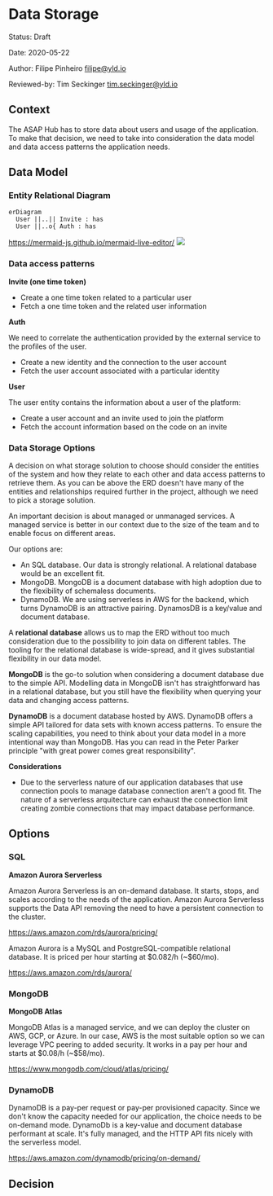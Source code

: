 # Data Storage

Status: Draft

Date: 2020-05-22

Author: Filipe Pinheiro <filipe@yld.io>

Reviewed-by: Tim Seckinger <tim.seckinger@yld.io>

## Context

The ASAP Hub has to store data about users and usage of the application. To make that decision, we need to take into consideration the data model and data access patterns the application needs.

## Data Model

### Entity Relational Diagram

```
erDiagram
  User ||..|| Invite : has
  User ||..o{ Auth : has
```

https://mermaid-js.github.io/mermaid-live-editor/
[![](https://mermaid.ink/img/eyJjb2RlIjoiZXJEaWFncmFtXG4gIFVzZXIgfHwuLnx8IEludml0ZSA6IGhhc1xuICBVc2VyIHx8Li5veyBBdXRoIDogaGFzIiwibWVybWFpZCI6eyJ0aGVtZSI6ImRlZmF1bHQifSwidXBkYXRlRWRpdG9yIjpmYWxzZX0)](https://mermaid-js.github.io/mermaid-live-editor/#/edit/eyJjb2RlIjoiZXJEaWFncmFtXG4gIFVzZXIgfHwuLnx8IEludml0ZSA6IGhhc1xuICBVc2VyIHx8Li5veyBBdXRoIDogaGFzIiwibWVybWFpZCI6eyJ0aGVtZSI6ImRlZmF1bHQifSwidXBkYXRlRWRpdG9yIjpmYWxzZX0)

### Data access patterns

**Invite (one time token)**

- Create a one time token related to a particular user
- Fetch a one time token and the related user information

**Auth**

We need to correlate the authentication provided by the external service to the profiles of the user.

- Create a new identity and the connection to the user account
- Fetch the user account associated with a particular identity

**User**

The user entity contains the information about a user of the platform:

- Create a user account and an invite used to join the platform
- Fetch the account information based on the code on an invite

### Data Storage Options

A decision on what storage solution to choose should consider the entities of the system and how they relate to each other and data access patterns to retrieve them.
As you can be above the ERD doesn't have many of the entities and relationships required further in the project, although we need to pick a storage solution.

An important decision is about managed or unmanaged services. A managed service is better in our context due to the size of the team and to enable focus on different areas.

Our options are:

- An SQL database. Our data is strongly relational. A relational database would be an excellent fit.
- MongoDB. MongoDB is a document database with high adoption due to the flexibility of schemaless documents.
- DynamoDB. We are using serverless in AWS for the backend, which turns DynamoDB is an attractive pairing. DynamosDB is a key/value and document database.

A **relational database** allows us to map the ERD without too much consideration due to the possibility to join data on different tables.
The tooling for the relational database is wide-spread, and it gives substantial flexibility in our data model.

**MongoDB** is the go-to solution when considering a document database due to the simple API.
Modelling data in MongoDB isn't has straightforward has in a relational database, but you still have the flexibility when querying your data and changing access patterns.

**DynamoDB** is a document database hosted by AWS. DynamoDB offers a simple API tailored for data sets with known access patterns.
To ensure the scaling capabilities, you need to think about your data model in a more intentional way than MongoDB. Has you can read in the Peter Parker principle "with great power comes great responsibility".

**Considerations**

- Due to the serverless nature of our application databases that use connection pools to manage database connection aren't a good fit. The nature of a serverless arquitecture can exhaust the connection limit creating zombie connections that may impact database performance.

## Options

### SQL

**Amazon Aurora Serverless**

Amazon Aurora Serverless is an on-demand database. It starts, stops, and scales according to the needs of the application.
Amazon Aurora Serverless supports the Data API removing the need to have a persistent connection to the cluster.

https://aws.amazon.com/rds/aurora/pricing/

Amazon Aurora is a MySQL and PostgreSQL-compatible relational database. It is priced per hour starting at \$0.082/h (~\$60/mo).

https://aws.amazon.com/rds/aurora/

### MongoDB

**MongoDB Atlas**

MongoDB Atlas is a managed service, and we can deploy the cluster on AWS, GCP, or Azure. In our case, AWS is the most suitable option so we can leverage VPC peering to added security. It works in a pay per hour and starts at \$0.08/h (~\$58/mo).

https://www.mongodb.com/cloud/atlas/pricing/

### DynamoDB

DynamoDB is a pay-per request or pay-per provisioned capacity. Since we don't know the capacity needed for our application, the choice needs to be on-demand mode.
DynamoDb is a key-value and document database performant at scale. It's fully managed, and the HTTP API fits nicely with the serverless model.

https://aws.amazon.com/dynamodb/pricing/on-demand/

## Decision

